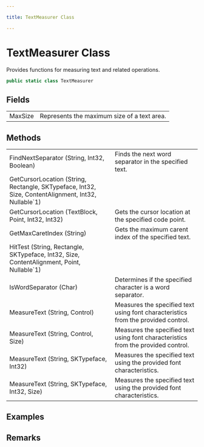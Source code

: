 ```yaml
---

title: TextMeasurer Class

---
```


# TextMeasurer Class

Provides functions for measuring text and related operations.

```csharp
public static class TextMeasurer 
```

## Fields

<table>
<tr><td>MaxSize</td><td>Represents the maximum size of a text area.</td></tr>
</table>

## Methods

<table>
<tr><td>FindNextSeparator (String, Int32, Boolean)</td><td>Finds the next word separator in the specified text.</td></tr>
<tr><td>GetCursorLocation (String, Rectangle, SKTypeface, Int32, Size, ContentAlignment, Int32, Nullable`1)</td><td></td></tr>
<tr><td>GetCursorLocation (TextBlock, Point, Int32, Int32)</td><td>Gets the cursor location at the specified code point.</td></tr>
<tr><td>GetMaxCaretIndex (String)</td><td>Gets the maximum carent index of the specified text.</td></tr>
<tr><td>HitTest (String, Rectangle, SKTypeface, Int32, Size, ContentAlignment, Point, Nullable`1)</td><td></td></tr>
<tr><td>IsWordSeparator (Char)</td><td>Determines if the specified character is a word separator.</td></tr>
<tr><td>MeasureText (String, Control)</td><td>Measures the specified text using font characteristics from the provided control.</td></tr>
<tr><td>MeasureText (String, Control, Size)</td><td>Measures the specified text using font characteristics from the provided control.</td></tr>
<tr><td>MeasureText (String, SKTypeface, Int32)</td><td>Measures the specified text using the provided font characteristics.</td></tr>
<tr><td>MeasureText (String, SKTypeface, Int32, Size)</td><td>Measures the specified text using the provided font characteristics.</td></tr>
</table>

<!-- Only change content below this line, anything above this line will be lost when regenerated. -->

## Examples

## Remarks

